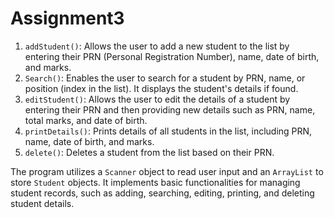 # Assignment3


1. `addStudent()`: Allows the user to add a new student to the list by entering their PRN (Personal Registration Number), name, date of birth, and marks.
2. `Search()`: Enables the user to search for a student by PRN, name, or position (index in the list). It displays the student's details if found.
3. `editStudent()`: Allows the user to edit the details of a student by entering their PRN and then providing new details such as PRN, name, total marks, and date of birth.
4. `printDetails()`: Prints details of all students in the list, including PRN, name, date of birth, and marks.
5. `delete()`: Deletes a student from the list based on their PRN.

The program utilizes a `Scanner` object to read user input and an `ArrayList` to store `Student` objects. It implements basic functionalities for managing student records, such as adding, searching, editing, printing, and deleting student details.
